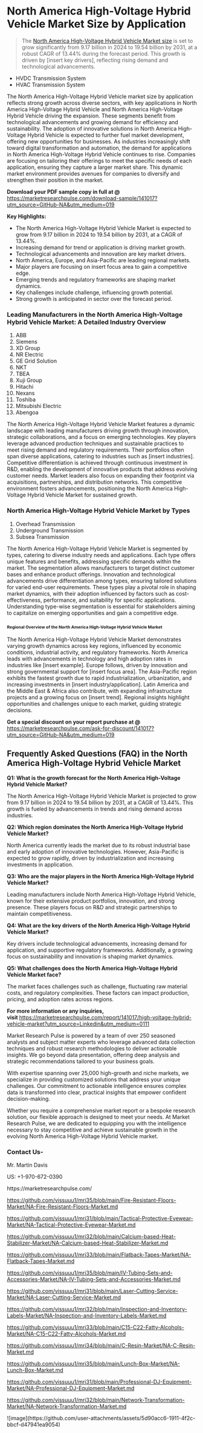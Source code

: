 <h1>North America High-Voltage Hybrid Vehicle Market&nbsp;Size by Application</h1><blockquote><p>The <a href="https://marketresearchpulse.com/download-sample/141017?utm_source=GitHub-NA&amp;utm_medium=019">North America High-Voltage Hybrid Vehicle Market size</a> is set to grow significantly from 9.17 billion in 2024 to 19.54 billion by 2031, at a robust CAGR of 13.44% during the forecast period. This growth is driven by [insert key drivers], reflecting rising demand and technological advancements.</p></blockquote><ul><li>HVDC Transmission System<li> HVAC Transmission System</li></ul><p>The North America High-Voltage Hybrid Vehicle market size by application reflects strong growth across diverse sectors, with key applications in North America High-Voltage Hybrid Vehicle and North America High-Voltage Hybrid Vehicle driving the expansion. These segments benefit from technological advancements and growing demand for efficiency and sustainability. The adoption of innovative solutions in North America High-Voltage Hybrid Vehicle is expected to further fuel market development, offering new opportunities for businesses. As industries increasingly shift toward digital transformation and automation, the demand for applications in North America High-Voltage Hybrid Vehicle continues to rise. Companies are focusing on tailoring their offerings to meet the specific needs of each application, ensuring they capture a larger market share. This dynamic market environment provides avenues for companies to diversify and strengthen their position in the market.</p><p><strong>Download your PDF sample copy in full at @ </strong><a href="https://marketresearchpulse.com/download-sample/141017?utm_source=GitHub-NA&amp;utm_medium=019">https://marketresearchpulse.com/download-sample/141017?utm_source=GitHub-NA&amp;utm_medium=019</a></p><p><strong>Key Highlights: </strong></p><ul><li>The North America High-Voltage Hybrid Vehicle Market is expected to grow from 9.17 billion in 2024 to 19.54 billion by 2031, at a CAGR of 13.44%.</li><li>Increasing demand for trend or application is driving market growth.</li><li>Technological advancements and innovation are key market drivers.</li><li>North America, Europe, and Asia-Pacific are leading regional markets.</li><li>Major players are focusing on insert focus area to gain a competitive edge.</li><li>Emerging trends and regulatory frameworks are shaping market dynamics.</li><li>Key challenges include challenge, influencing growth potential.</li><li>Strong growth is anticipated in sector over the forecast period.</li></ul><h3>Leading Manufacturers in the North America High-Voltage Hybrid Vehicle Market: A Detailed Industry Overview</h3><ol><li>ABB</li><li>Siemens</li><li>XD Group</li><li>NR Electric</li><li>GE Grid Solution</li><li>NKT</li><li>TBEA</li><li>Xuji Group</li><li>Hitachi</li><li>Nexans</li><li>Toshiba</li><li>Mitsubishi Electric</li><li>Abengoa</li></ol><div class="flex max-w-full flex-col flex-grow"><div class="min-h-8 text-message flex w-full flex-col items-end gap-2 whitespace-normal break-words [.text-message+&amp;]:mt-5" dir="auto" data-message-author-role="assistant" data-message-id="fd8432e4-4910-450d-b182-61b7bfb0a01f" data-message-model-slug="gpt-4o"><div class="flex w-full flex-col gap-1 empty:hidden first:pt-[3px]"><div class="markdown prose w-full break-words dark:prose-invert light"><p>The North America High-Voltage Hybrid Vehicle Market features a dynamic landscape with leading manufacturers driving growth through innovation, strategic collaborations, and a focus on emerging technologies. Key players leverage advanced production techniques and sustainable practices to meet rising demand and regulatory requirements. Their portfolios often span diverse applications, catering to industries such as [insert industries]. Competitive differentiation is achieved through continuous investment in R&amp;D, enabling the development of innovative products that address evolving customer needs. Market leaders also focus on expanding their footprint via acquisitions, partnerships, and distribution networks. This competitive environment fosters advancements, positioning the North America High-Voltage Hybrid Vehicle Market for sustained growth.</p></div></div></div></div><h3>North America High-Voltage Hybrid Vehicle Market by Types</h3><ol><li>Overhead Transmission<li> Underground Transmission<li> Subsea Transmission</li></ol><div class="flex max-w-full flex-col flex-grow"><div class="min-h-8 text-message flex w-full flex-col items-end gap-2 whitespace-normal break-words [.text-message+&amp;]:mt-5" dir="auto" data-message-author-role="assistant" data-message-id="084470be-0bb7-4664-bddf-5156b4f41249" data-message-model-slug="gpt-4o-mini"><div class="flex w-full flex-col gap-1 empty:hidden first:pt-[3px]"><div class="markdown prose w-full break-words dark:prose-invert light"><p>The North America High-Voltage Hybrid Vehicle Market is segmented by types, catering to diverse industry needs and applications. Each type offers unique features and benefits, addressing specific demands within the market. The segmentation allows manufacturers to target distinct customer bases and enhance product offerings. Innovation and technological advancements drive differentiation among types, ensuring tailored solutions for varied end-user requirements. These types play a pivotal role in shaping market dynamics, with their adoption influenced by factors such as cost-effectiveness, performance, and suitability for specific applications. Understanding type-wise segmentation is essential for stakeholders aiming to capitalize on emerging opportunities and gain a competitive edge.</p></div></div></div></div><h3><span style="font-size: 11px;">Regional Overview of the North America High-Voltage Hybrid Vehicle Market</span></h3><div class="flex max-w-full flex-col flex-grow"><div class="min-h-8 text-message flex w-full flex-col items-end gap-2 whitespace-normal break-words [.text-message+&amp;]:mt-5" dir="auto" data-message-author-role="assistant" data-message-id="e9038762-ce64-4e30-91c9-9bd413514231" data-message-model-slug="gpt-4o-mini"><div class="flex w-full flex-col gap-1 empty:hidden first:pt-[3px]"><div class="markdown prose w-full break-words dark:prose-invert light"><p>The North America High-Voltage Hybrid Vehicle Market demonstrates varying growth dynamics across key regions, influenced by economic conditions, industrial activity, and regulatory frameworks. North America leads with advancements in technology and high adoption rates in industries like [insert example]. Europe follows, driven by innovation and strong governmental support for [insert focus area]. The Asia-Pacific region exhibits the fastest growth due to rapid industrialization, urbanization, and increasing investments in [insert industry/application]. Latin America and the Middle East &amp; Africa also contribute, with expanding infrastructure projects and a growing focus on [insert trend]. Regional insights highlight opportunities and challenges unique to each market, guiding strategic decisions.</p></div></div></div></div><p><strong>Get a special discount on your report purchase at @ </strong><a href="https://marketresearchpulse.com/ask-for-discount/141017?utm_source=GitHub-NA&amp;utm_medium=019">https://marketresearchpulse.com/ask-for-discount/141017?utm_source=GitHub-NA&amp;utm_medium=019</a></p><h2>Frequently Asked Questions (FAQ) in the North America High-Voltage Hybrid Vehicle Market</h2><p><strong>Q1: What is the growth forecast for the North America High-Voltage Hybrid Vehicle Market?</strong></p><p>The North America High-Voltage Hybrid Vehicle Market is projected to grow from 9.17 billion in 2024 to 19.54 billion by 2031, at a CAGR of 13.44%. This growth is fueled by advancements in trends and rising demand across industries.</p><p><strong>Q2: Which region dominates the North America High-Voltage Hybrid Vehicle Market?</strong></p><p>North America currently leads the market due to its robust industrial base and early adoption of innovative technologies. However, Asia-Pacific is expected to grow rapidly, driven by industrialization and increasing investments in application.</p><p><strong>Q3: Who are the major players in the North America High-Voltage Hybrid Vehicle Market?</strong></p><p>Leading manufacturers include North America High-Voltage Hybrid Vehicle, known for their extensive product portfolios, innovation, and strong presence. These players focus on R&amp;D and strategic partnerships to maintain competitiveness.</p><p><strong>Q4: What are the key drivers of the North America High-Voltage Hybrid Vehicle Market?</strong></p><p>Key drivers include technological advancements, increasing demand for application, and supportive regulatory frameworks. Additionally, a growing focus on sustainability and innovation is shaping market dynamics.</p><p><strong>Q5: What challenges does the North America High-Voltage Hybrid Vehicle Market face?</strong></p><p>The market faces challenges such as challenge, fluctuating raw material costs, and regulatory complexities. These factors can impact production, pricing, and adoption rates across regions.</p><p><strong>For more information or any inquiries, visit&nbsp;</strong><a href="https://marketresearchpulse.com/report/141017/high-voltage-hybrid-vehicle-market?utm_source=Linkedin&utm_medium=0111">https://marketresearchpulse.com/report/141017/high-voltage-hybrid-vehicle-market?utm_source=Linkedin&utm_medium=0111</a></p><p>Market Research Pulse is powered by a team of over 250 seasoned analysts and subject matter experts who leverage advanced data collection techniques and robust research methodologies to deliver actionable insights. We go beyond data presentation, offering deep analysis and strategic recommendations tailored to your business goals.</p><p>With expertise spanning over 25,000 high-growth and niche markets, we specialize in providing customized solutions that address your unique challenges. Our commitment to actionable intelligence ensures complex data is transformed into clear, practical insights that empower confident decision-making.</p><p>Whether you require a comprehensive market report or a bespoke research solution, our flexible approach is designed to meet your needs. At Market Research Pulse, we are dedicated to equipping you with the intelligence necessary to stay competitive and achieve sustainable growth in the evolving North America High-Voltage Hybrid Vehicle market.</p><h3><strong>Contact Us-</strong></h3><p>Mr. Martin Davis</p><p>US: +1-970-672-0390</p><p>https://marketresearchpulse.com/</p><p><a href="https://github.com/vissuuu1/mri35/blob/main/Fire-Resistant-Floors-Market/NA-Fire-Resistant-Floors-Market.md">https://github.com/vissuuu1/mri35/blob/main/Fire-Resistant-Floors-Market/NA-Fire-Resistant-Floors-Market.md</a></p><p><a href="https://github.com/vissuuu1/mri31/blob/main/Tactical-Protective-Eyewear-Market/NA-Tactical-Protective-Eyewear-Market.md">https://github.com/vissuuu1/mri31/blob/main/Tactical-Protective-Eyewear-Market/NA-Tactical-Protective-Eyewear-Market.md</a></p><p><a href="https://github.com/vissuuu1/mri32/blob/main/Calcium-based-Heat-Stabilizer-Market/NA-Calcium-based-Heat-Stabilizer-Market.md">https://github.com/vissuuu1/mri32/blob/main/Calcium-based-Heat-Stabilizer-Market/NA-Calcium-based-Heat-Stabilizer-Market.md</a></p><p><a href="https://github.com/vissuuu1/mri33/blob/main/Flatback-Tapes-Market/NA-Flatback-Tapes-Market.md">https://github.com/vissuuu1/mri33/blob/main/Flatback-Tapes-Market/NA-Flatback-Tapes-Market.md</a></p><p><a href="https://github.com/vissuuu1/mri35/blob/main/IV-Tubing-Sets-and-Accessories-Market/NA-IV-Tubing-Sets-and-Accessories-Market.md">https://github.com/vissuuu1/mri35/blob/main/IV-Tubing-Sets-and-Accessories-Market/NA-IV-Tubing-Sets-and-Accessories-Market.md</a></p><p><a href="https://github.com/vissuuu1/mri31/blob/main/Laser-Cutting-Service-Market/NA-Laser-Cutting-Service-Market.md">https://github.com/vissuuu1/mri31/blob/main/Laser-Cutting-Service-Market/NA-Laser-Cutting-Service-Market.md</a></p><p><a href="https://github.com/vissuuu1/mri32/blob/main/Inspection-and-Inventory-Labels-Market/NA-Inspection-and-Inventory-Labels-Market.md">https://github.com/vissuuu1/mri32/blob/main/Inspection-and-Inventory-Labels-Market/NA-Inspection-and-Inventory-Labels-Market.md</a></p><p><a href="https://github.com/vissuuu1/mri33/blob/main/C15-C22-Fatty-Alcohols-Market/NA-C15-C22-Fatty-Alcohols-Market.md">https://github.com/vissuuu1/mri33/blob/main/C15-C22-Fatty-Alcohols-Market/NA-C15-C22-Fatty-Alcohols-Market.md</a></p><p><a href="https://github.com/vissuuu1/mri34/blob/main/C-Resin-Market/NA-C-Resin-Market.md">https://github.com/vissuuu1/mri34/blob/main/C-Resin-Market/NA-C-Resin-Market.md</a></p><p><a href="https://github.com/vissuuu1/mri35/blob/main/Lunch-Box-Market/NA-Lunch-Box-Market.md">https://github.com/vissuuu1/mri35/blob/main/Lunch-Box-Market/NA-Lunch-Box-Market.md</a></p><p><a href="https://github.com/vissuuu1/mri31/blob/main/Professional-DJ-Equipment-Market/NA-Professional-DJ-Equipment-Market.md">https://github.com/vissuuu1/mri31/blob/main/Professional-DJ-Equipment-Market/NA-Professional-DJ-Equipment-Market.md</a></p><p><a href="https://github.com/vissuuu1/mri32/blob/main/Network-Transformation-Market/NA-Network-Transformation-Market.md">https://github.com/vissuuu1/mri32/blob/main/Network-Transformation-Market/NA-Network-Transformation-Market.md</a></p>
![image](https://github.com/user-attachments/assets/5d90acc6-1911-4f2c-bbcf-d47941ea9054)
